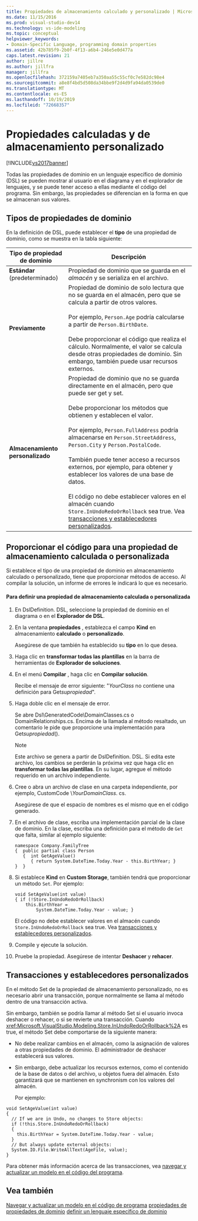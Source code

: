 ```yaml
---
title: Propiedades de almacenamiento calculado y personalizado | Microsoft Docs
ms.date: 11/15/2016
ms.prod: visual-studio-dev14
ms.technology: vs-ide-modeling
ms.topic: conceptual
helpviewer_keywords:
- Domain-Specific Language, programming domain properties
ms.assetid: 42b785f9-2b0f-4f13-a6b4-246e5e0d477a
caps.latest.revision: 21
author: jillre
ms.author: jillfra
manager: jillfra
ms.openlocfilehash: 372159a7405eb7a350aa55c55cf0c7e582dc98e4
ms.sourcegitcommit: a8e8f4bd5d508da34bbe9f2d4d9fa94da0539de0
ms.translationtype: MT
ms.contentlocale: es-ES
ms.lasthandoff: 10/19/2019
ms.locfileid: "72668357"
---
```

# <a name="calculated-and-custom-storage-properties"></a>Propiedades calculadas y de almacenamiento personalizado
[!INCLUDE[vs2017banner](../includes/vs2017banner.md)]

Todas las propiedades de dominio en un lenguaje específico de dominio (DSL) se pueden mostrar al usuario en el diagrama y en el explorador de lenguajes, y se puede tener acceso a ellas mediante el código del programa. Sin embargo, las propiedades se diferencian en la forma en que se almacenan sus valores.

## <a name="kinds-of-domain-properties"></a>Tipos de propiedades de dominio
 En la definición de DSL, puede establecer el **tipo** de una propiedad de dominio, como se muestra en la tabla siguiente:

|Tipo de propiedad de dominio|Descripción|
|--------------------------|-----------------|
|**Estándar** (predeterminado)|Propiedad de dominio que se guarda en el *almacén* y se serializa en el archivo.|
|**Previamente**|Propiedad de dominio de solo lectura que no se guarda en el almacén, pero que se calcula a partir de otros valores.<br /><br /> Por ejemplo, `Person.Age` podría calcularse a partir de `Person.BirthDate`.<br /><br /> Debe proporcionar el código que realiza el cálculo. Normalmente, el valor se calcula desde otras propiedades de dominio. Sin embargo, también puede usar recursos externos.|
|**Almacenamiento personalizado**|Propiedad de dominio que no se guarda directamente en el almacén, pero que puede ser get y set.<br /><br /> Debe proporcionar los métodos que obtienen y establecen el valor.<br /><br /> Por ejemplo, `Person.FullAddress` podría almacenarse en `Person.StreetAddress`, `Person.City` y `Person.PostalCode`.<br /><br /> También puede tener acceso a recursos externos, por ejemplo, para obtener y establecer los valores de una base de datos.<br /><br /> El código no debe establecer valores en el almacén cuando `Store.InUndoRedoOrRollback` sea true. Vea [transacciones y establecedores personalizados](#setters).|

## <a name="providing-the-code-for-a-calculated-or-custom-storage-property"></a>Proporcionar el código para una propiedad de almacenamiento calculada o personalizada
 Si establece el tipo de una propiedad de dominio en almacenamiento calculado o personalizado, tiene que proporcionar métodos de acceso. Al compilar la solución, un informe de errores le indicará lo que es necesario.

#### <a name="to-define-a-calculated-or-custom-storage-property"></a>Para definir una propiedad de almacenamiento calculada o personalizada

1. En DslDefinition. DSL, seleccione la propiedad de dominio en el diagrama o en el **Explorador de DSL**.

2. En la ventana **propiedades** , establezca el campo **Kind** en almacenamiento **calculado** o **personalizado**.

     Asegúrese de que también ha establecido su **tipo** en lo que desea.

3. Haga clic en **transformar todas las plantillas** en la barra de herramientas de **Explorador de soluciones**.

4. En el menú **Compilar** , haga clic en **Compilar solución**.

     Recibe el mensaje de error siguiente: "*YourClass* no contiene una definición para Get*supropiedad*".

5. Haga doble clic en el mensaje de error.

     Se abre Dsl\GeneratedCode\DomainClasses.cs o DomainRelationships.cs. Encima de la llamada al método resaltado, un comentario le pide que proporcione una implementación para Get*supropiedad*().

    > [!NOTE]
    > Este archivo se genera a partir de DslDefinition. DSL. Si edita este archivo, los cambios se perderán la próxima vez que haga clic en **transformar todas las plantillas**. En su lugar, agregue el método requerido en un archivo independiente.

6. Cree o abra un archivo de clase en una carpeta independiente, por ejemplo, CustomCode \\*YourDomainClass*. cs.

     Asegúrese de que el espacio de nombres es el mismo que en el código generado.

7. En el archivo de clase, escriba una implementación parcial de la clase de dominio. En la clase, escriba una definición para el método de `Get` que falta, similar al ejemplo siguiente:

    ```
    namespace Company.FamilyTree
    {  public partial class Person
       {  int GetAgeValue()
          { return System.DateTime.Today.Year - this.BirthYear; }
    }  }
    ```

8. Si establece **Kind** en **Custom Storage**, también tendrá que proporcionar un método `Set`. Por ejemplo:

    ```
    void SetAgeValue(int value)
    { if (!Store.InUndoRedoOrRollback)
        this.BirthYear =
            System.DateTime.Today.Year - value; }
    ```

     El código no debe establecer valores en el almacén cuando `Store.InUndoRedoOrRollback` sea true. Vea [transacciones y establecedores personalizados](#setters).

9. Compile y ejecute la solución.

10. Pruebe la propiedad. Asegúrese de intentar **Deshacer** y **rehacer**.

## <a name="setters"></a>Transacciones y establecedores personalizados
 En el método Set de la propiedad de almacenamiento personalizado, no es necesario abrir una transacción, porque normalmente se llama al método dentro de una transacción activa.

 Sin embargo, también se podría llamar al método Set si el usuario invoca deshacer o rehacer, o si se revierte una transacción. Cuando <xref:Microsoft.VisualStudio.Modeling.Store.InUndoRedoOrRollback%2A> es true, el método Set debe comportarse de la siguiente manera:

- No debe realizar cambios en el almacén, como la asignación de valores a otras propiedades de dominio. El administrador de deshacer establecerá sus valores.

- Sin embargo, debe actualizar los recursos externos, como el contenido de la base de datos o del archivo, u objetos fuera del almacén. Esto garantizará que se mantienen en synchronism con los valores del almacén.

  Por ejemplo:

```
void SetAgeValue(int value)
{
  // If we are in Undo, no changes to Store objects:
  if (!this.Store.InUndoRedoOrRollback)
  {
    this.BirthYear = System.DateTime.Today.Year - value;
  }
  // But always update external objects:
  System.IO.File.WriteAllText(AgeFile, value);
}
```

 Para obtener más información acerca de las transacciones, vea [navegar y actualizar un modelo en el código del programa](../modeling/navigating-and-updating-a-model-in-program-code.md).

## <a name="see-also"></a>Vea también
 [Navegar y actualizar un modelo en el código de programa](../modeling/navigating-and-updating-a-model-in-program-code.md) [propiedades de propiedades de dominio](../modeling/properties-of-domain-properties.md) [definir un lenguaje específico de dominio](../modeling/how-to-define-a-domain-specific-language.md)
